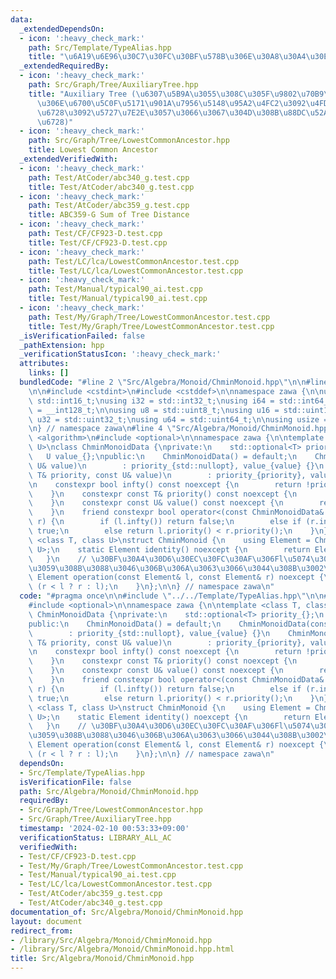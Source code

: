```yaml
---
data:
  _extendedDependsOn:
  - icon: ':heavy_check_mark:'
    path: Src/Template/TypeAlias.hpp
    title: "\u6A19\u6E96\u30C7\u30FC\u30BF\u578B\u306E\u30A8\u30A4\u30EA\u30A2\u30B9"
  _extendedRequiredBy:
  - icon: ':heavy_check_mark:'
    path: Src/Graph/Tree/AuxiliaryTree.hpp
    title: "Auxiliary Tree (\u6307\u5B9A\u3055\u308C\u305F\u9802\u70B9\u305F\u3061\
      \u306E\u6700\u5C0F\u5171\u901A\u7956\u5148\u95A2\u4FC2\u3092\u4FDD\u3063\u3066\
      \u6728\u3092\u5727\u7E2E\u3057\u3066\u3067\u304D\u308B\u88DC\u52A9\u7684\u306A\
      \u6728)"
  - icon: ':heavy_check_mark:'
    path: Src/Graph/Tree/LowestCommonAncestor.hpp
    title: Lowest Common Ancestor
  _extendedVerifiedWith:
  - icon: ':heavy_check_mark:'
    path: Test/AtCoder/abc340_g.test.cpp
    title: Test/AtCoder/abc340_g.test.cpp
  - icon: ':heavy_check_mark:'
    path: Test/AtCoder/abc359_g.test.cpp
    title: ABC359-G Sum of Tree Distance
  - icon: ':heavy_check_mark:'
    path: Test/CF/CF923-D.test.cpp
    title: Test/CF/CF923-D.test.cpp
  - icon: ':heavy_check_mark:'
    path: Test/LC/lca/LowestCommonAncestor.test.cpp
    title: Test/LC/lca/LowestCommonAncestor.test.cpp
  - icon: ':heavy_check_mark:'
    path: Test/Manual/typical90_ai.test.cpp
    title: Test/Manual/typical90_ai.test.cpp
  - icon: ':heavy_check_mark:'
    path: Test/My/Graph/Tree/LowestCommonAncestor.test.cpp
    title: Test/My/Graph/Tree/LowestCommonAncestor.test.cpp
  _isVerificationFailed: false
  _pathExtension: hpp
  _verificationStatusIcon: ':heavy_check_mark:'
  attributes:
    links: []
  bundledCode: "#line 2 \"Src/Algebra/Monoid/ChminMonoid.hpp\"\n\n#line 2 \"Src/Template/TypeAlias.hpp\"\
    \n\n#include <cstdint>\n#include <cstddef>\n\nnamespace zawa {\n\nusing i16 =\
    \ std::int16_t;\nusing i32 = std::int32_t;\nusing i64 = std::int64_t;\nusing i128\
    \ = __int128_t;\n\nusing u8 = std::uint8_t;\nusing u16 = std::uint16_t;\nusing\
    \ u32 = std::uint32_t;\nusing u64 = std::uint64_t;\n\nusing usize = std::size_t;\n\
    \n} // namespace zawa\n#line 4 \"Src/Algebra/Monoid/ChminMonoid.hpp\"\n\n#include\
    \ <algorithm>\n#include <optional>\n\nnamespace zawa {\n\ntemplate <class T, class\
    \ U>\nclass ChminMonoidData {\nprivate:\n    std::optional<T> priority_{};\n \
    \   U value_{};\npublic:\n    ChminMonoidData() = default;\n    ChminMonoidData(const\
    \ U& value)\n        : priority_{std::nullopt}, value_{value} {}\n    ChminMonoidData(const\
    \ T& priority, const U& value)\n        : priority_{priority}, value_{value} {}\n\
    \n    constexpr bool infty() const noexcept {\n        return !priority_.has_value();\n\
    \    }\n    constexpr const T& priority() const noexcept {\n        return priority_.value();\n\
    \    }\n    constexpr const U& value() const noexcept {\n        return value_;\n\
    \    }\n    friend constexpr bool operator<(const ChminMonoidData& l, const ChminMonoidData&\
    \ r) {\n        if (l.infty()) return false;\n        else if (r.infty()) return\
    \ true;\n        else return l.priority() < r.priority();\n    }\n};\n\ntemplate\
    \ <class T, class U>\nstruct ChminMonoid {\n    using Element = ChminMonoidData<T,\
    \ U>;\n    static Element identity() noexcept {\n        return Element{};\n \
    \   }\n    // \u30BF\u30A4\u30D6\u30EC\u30FC\u30AF\u306Fl\u5074\u3092\u512A\u5148\
    \u3059\u308B\u3088\u3046\u306B\u306A\u3063\u3066\u3044\u308B\u3002\n    static\
    \ Element operation(const Element& l, const Element& r) noexcept {\n        return\
    \ (r < l ? r : l);\n    }\n};\n\n} // namespace zawa\n"
  code: "#pragma once\n\n#include \"../../Template/TypeAlias.hpp\"\n\n#include <algorithm>\n\
    #include <optional>\n\nnamespace zawa {\n\ntemplate <class T, class U>\nclass\
    \ ChminMonoidData {\nprivate:\n    std::optional<T> priority_{};\n    U value_{};\n\
    public:\n    ChminMonoidData() = default;\n    ChminMonoidData(const U& value)\n\
    \        : priority_{std::nullopt}, value_{value} {}\n    ChminMonoidData(const\
    \ T& priority, const U& value)\n        : priority_{priority}, value_{value} {}\n\
    \n    constexpr bool infty() const noexcept {\n        return !priority_.has_value();\n\
    \    }\n    constexpr const T& priority() const noexcept {\n        return priority_.value();\n\
    \    }\n    constexpr const U& value() const noexcept {\n        return value_;\n\
    \    }\n    friend constexpr bool operator<(const ChminMonoidData& l, const ChminMonoidData&\
    \ r) {\n        if (l.infty()) return false;\n        else if (r.infty()) return\
    \ true;\n        else return l.priority() < r.priority();\n    }\n};\n\ntemplate\
    \ <class T, class U>\nstruct ChminMonoid {\n    using Element = ChminMonoidData<T,\
    \ U>;\n    static Element identity() noexcept {\n        return Element{};\n \
    \   }\n    // \u30BF\u30A4\u30D6\u30EC\u30FC\u30AF\u306Fl\u5074\u3092\u512A\u5148\
    \u3059\u308B\u3088\u3046\u306B\u306A\u3063\u3066\u3044\u308B\u3002\n    static\
    \ Element operation(const Element& l, const Element& r) noexcept {\n        return\
    \ (r < l ? r : l);\n    }\n};\n\n} // namespace zawa\n"
  dependsOn:
  - Src/Template/TypeAlias.hpp
  isVerificationFile: false
  path: Src/Algebra/Monoid/ChminMonoid.hpp
  requiredBy:
  - Src/Graph/Tree/LowestCommonAncestor.hpp
  - Src/Graph/Tree/AuxiliaryTree.hpp
  timestamp: '2024-02-10 00:53:33+09:00'
  verificationStatus: LIBRARY_ALL_AC
  verifiedWith:
  - Test/CF/CF923-D.test.cpp
  - Test/My/Graph/Tree/LowestCommonAncestor.test.cpp
  - Test/Manual/typical90_ai.test.cpp
  - Test/LC/lca/LowestCommonAncestor.test.cpp
  - Test/AtCoder/abc359_g.test.cpp
  - Test/AtCoder/abc340_g.test.cpp
documentation_of: Src/Algebra/Monoid/ChminMonoid.hpp
layout: document
redirect_from:
- /library/Src/Algebra/Monoid/ChminMonoid.hpp
- /library/Src/Algebra/Monoid/ChminMonoid.hpp.html
title: Src/Algebra/Monoid/ChminMonoid.hpp
---
```

